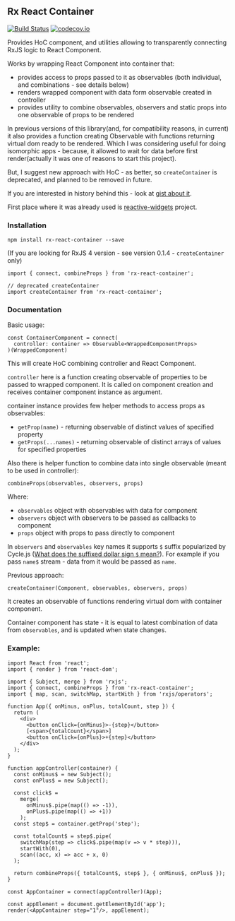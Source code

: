 ## Rx React Container 

[![Build Status](https://travis-ci.org/zxbodya/rx-react-container.svg?branch=master)](https://travis-ci.org/zxbodya/rx-react-container)
[![codecov.io](https://codecov.io/github/zxbodya/rx-react-container/coverage.svg?branch=master)](https://codecov.io/github/zxbodya/rx-react-container?branch=master)

Provides HoC component, and utilities allowing to transparently connecting RxJS logic to React Component.

Works by wrapping React Component into container that:

 - provides access to props passed to it as observables (both individual, and combinations - see details below)
 - renders wrapped component with data form observable created in controller
 - provides utility to combine observables, observers and static props into one observable of props to be rendered

In previous versions of this library(and, for compatibility reasons, in current) it also provides a function creating Observable with functions returning virtual dom ready to be rendered. 
 Which I was considering useful for doing isomorphic apps - because,
 it allowed to wait for data before first render(actually it was one of reasons to start this project).

But, I suggest new approach with HoC - as better, so `createContainer` is deprecated, and planned to be removed in future.

If you are interested in history behind this - look at [gist about it](https://gist.github.com/zxbodya/20c63681d45a049df3fc).

First place where it was already used is [reactive-widgets](https://github.com/zxbodya/reactive-widgets) project.

### Installation

`npm install rx-react-container --save`

(If you are looking for RxJS 4 version - see version 0.1.4 - `createContainer` only)

```JS
import { connect, combineProps } from 'rx-react-container';

// deprecated createContainer
import createContainer from 'rx-react-container';
```

### Documentation

Basic usage:

```
const ContainerComponent = connect(
  controller: container => Observable<WrappedComponentProps>
)(WrappedComponent)
```

This will create HoC combining controller and React Component.

`controller` here is a function creating observable of properties to be passed to wrapped component. It is called on component creation and receives container component instance as argument.
 
container instance provides few helper methods to access props as observables:

- `getProp(name)` - returning observable of distinct values of specified property
- `getProps(...names)` - returning observable of distinct arrays of values for specified properties

Also there is helper function to combine data into single observable (meant to be used in controller):

`combineProps(observables, observers, props)` 

Where:

- `observables` object with observables with data for component
- `observers` object with observers to be passed as callbacks to component 
- `props` object with props to pass directly to component 

In `observers` and `observables` key names it supports `$` 
suffix popularized by Cycle.js ([What does the suffixed dollar sign `$` mean?](http://cycle.js.org/basic-examples.html#what-does-the-suffixed-dollar-sign-mean)). 
For example if you pass `name$` stream - data from it would be passed as `name`. 

Previous approach:

`createContainer(Component, observables, observers, props)`

It creates an observable of functions rendering virtual dom with container component.
 
Container component has state - it is equal to latest combination of data from `observables`, and is updated when state changes.
 
### Example:

```JS
import React from 'react';
import { render } from 'react-dom';

import { Subject, merge } from 'rxjs';
import { connect, combineProps } from 'rx-react-container';
import { map, scan, switchMap, startWith } from 'rxjs/operators';

function App({ onMinus, onPlus, totalCount, step }) {
  return (
    <div>
      <button onClick={onMinus}>-{step}</button>
      [<span>{totalCount}</span>]
      <button onClick={onPlus}>+{step}</button>
    </div>
  );
}

function appController(container) {
  const onMinus$ = new Subject();
  const onPlus$ = new Subject();

  const click$ =
    merge(
      onMinus$.pipe(map(() => -1)),
      onPlus$.pipe(map(() => +1))
    );
  const step$ = container.getProp('step');

  const totalCount$ = step$.pipe(
    switchMap(step => click$.pipe(map(v => v * step))),
    startWith(0),
    scan((acc, x) => acc + x, 0)
  );

  return combineProps({ totalCount$, step$ }, { onMinus$, onPlus$ });
}

const AppContainer = connect(appController)(App);

const appElement = document.getElementById('app');
render(<AppContainer step="1"/>, appElement);

```
